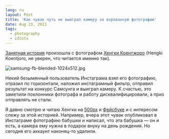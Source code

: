 ```yaml
---
lang: ru
layout: Post
title: 'Как чувак чуть не выиграл камеру за ворованную фотографию'
date: Aug 23, 2013
tags:
  - photography
  - idiots
---
```


[Занятная история](http://imageandview.com/notes1/how-a-stolen-photo-became-a-contest-winner/) произошла с фотографом [Хенгки Коентжоро](http://500px.com/hengki24) (Hengki Koentjoro, не уверен, что читается именно так).

![samsung-fb-blended-1024x512.jpg](upload://samsung-fb-blended-1024x512.jpg)

Некий безымянный пользователь Инстаграма взял его фотографию, отразил по горизонтали, наложил инстаграмный фильтр, отправил результат на конкурс Самсунга и выиграл камеру. К счастью, это заметили поклонники фотографа и работу дисквалифицировали, а приз отправлять не стали.

Я давно смотрю и читаю Хенгки на [500px](http://500px.com/hengki24) и [Фейсбуке](https://www.facebook.com/koentjoro24) и с интересом слежу за этой историей. Например, вчера этот чувак опубликовал в Инстаграме фотографию бабушки и написал, что эта бабушка — он и есть, а камера ему нужна в подарок внуку на день рождения. Но сегодня его аккаунт наконец-то удалили.
